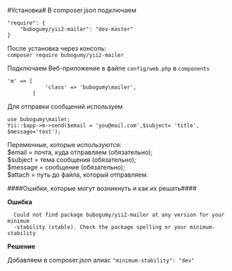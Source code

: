 #Установка#
В composer.json подключаем  
````
"require": {
    "bubogumy/yii2-mailer": "dev-master"
}
````
После установка через консоль:  
``
composer require bubogumy/yii2-mailer
``

Подключаем Веб-приложение в файле ``config/web.php`` в ``components``  
````
'm' => [
            'class' => 'bubogumy\mailer',
        ]
````
Для отправки сообщений используем  
````
use bubogumy\mailer;  
Yii::$app->m->send($email = 'you@mail.com',$subject= 'title', $message='text');
````
Переменные, которые используются:  
$email = почта, куда отправляем (обязательно);  
$subject = тема сообщения (обязательно);  
$message = сообщение (обязательно);  
$attach = путь до файла, который отправляем.

####Ошибки, которые могут возникнуть и как их решать####

**Ошибка**
````[InvalidArgumentException]                                                   
  Could not find package bubogumy/yii2-mailer at any version for your minimum  
  -stability (stable). Check the package spelling or your minimum-stability 
````
**Решение**  

Добавляем в composer.json алиас ``"minimum-stability": "dev"``